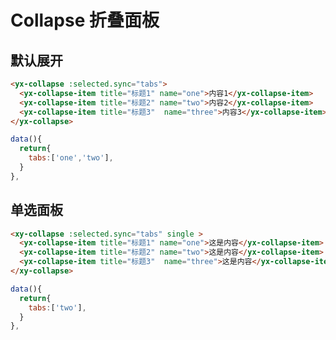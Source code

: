 # Collapse 折叠面板

## 默认展开

<ClientOnly>
<collapse-demo1></collapse-demo1>
</ClientOnly>

```html
<yx-collapse :selected.sync="tabs">
  <yx-collapse-item title="标题1" name="one">内容1</yx-collapse-item>
  <yx-collapse-item title="标题2" name="two">内容2</yx-collapse-item>
  <yx-collapse-item title="标题3"  name="three">内容3</yx-collapse-item>
</yx-collapse>
```

```js
data(){
  return{
    tabs:['one','two'],
  }
},
```

## 单选面板

<ClientOnly>
<collapse-demo2></collapse-demo2>
</ClientOnly>

```html
<xy-collapse :selected.sync="tabs" single >
  <yx-collapse-item title="标题1" name="one">这是内容</yx-collapse-item>
  <yx-collapse-item title="标题2" name="two">这是内容</yx-collapse-item>
  <yx-collapse-item title="标题3"  name="three">这是内容</yx-collapse-item>
</xy-collapse>
```

```js
data(){
  return{
    tabs:['two'],
  }
},
```